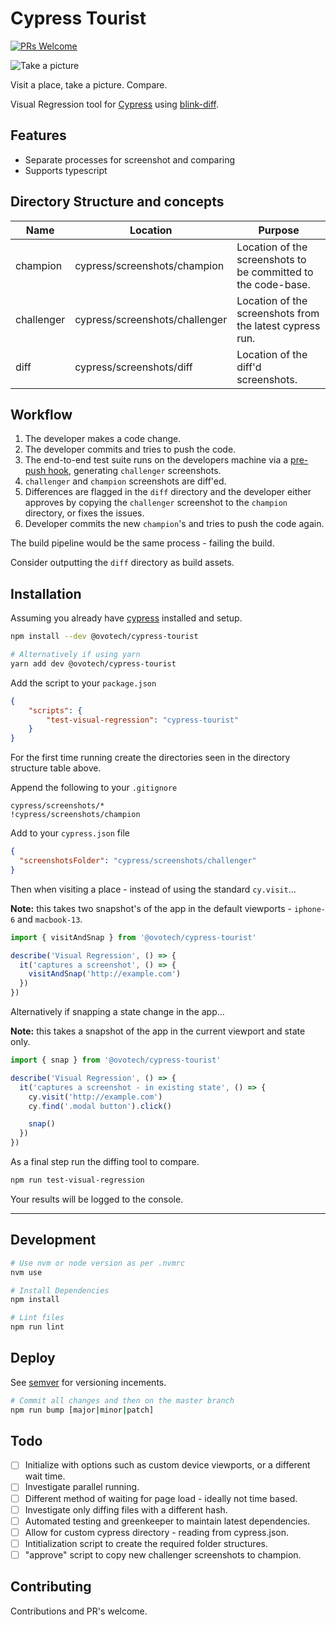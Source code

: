 # Cypress Tourist

[![PRs Welcome](https://img.shields.io/badge/PRs-welcome-brightgreen.svg?style=flat-square)](http://makeapullrequest.com)

![Take a picture](https://media.giphy.com/media/j5E9vHJSjBcDTXe4E4/source.gif)

Visit a place, take a picture. Compare.

Visual Regression tool for [Cypress] using [blink-diff].

## Features

- Separate processes for screenshot and comparing
- Supports typescript

## Directory Structure and concepts

Name | Location | Purpose
--- | --- | ---
champion | cypress/screenshots/champion | Location of the screenshots to be committed to the code-base.
challenger | cypress/screenshots/challenger | Location of the screenshots from the latest cypress run.
diff | cypress/screenshots/diff | Location of the diff'd screenshots.

## Workflow

1. The developer makes a code change.
1. The developer commits and tries to push the code.
1. The end-to-end test suite runs on the developers machine via a [pre-push hook], generating `challenger` screenshots.
1. `challenger` and `champion` screenshots are diff'ed.
1. Differences are flagged in the `diff` directory and the developer either approves by copying the `challenger` screenshot to the `champion` directory, or fixes the issues.
1. Developer commits the new `champion`'s and tries to push the code again.

The build pipeline would be the same process - failing the build.

Consider outputting the `diff` directory as build assets.

## Installation

Assuming you already have [cypress] installed and setup. 

```sh
npm install --dev @ovotech/cypress-tourist

# Alternatively if using yarn
yarn add dev @ovotech/cypress-tourist
```

Add the script to your `package.json`

```json
{
    "scripts": {
        "test-visual-regression": "cypress-tourist"
    }
}
```

For the first time running create the directories seen in the directory structure table above.

Append the following to your `.gitignore`

```
cypress/screenshots/*
!cypress/screenshots/champion
```

Add to your `cypress.json` file

```json
{
  "screenshotsFolder": "cypress/screenshots/challenger"
}
```

Then when visiting a place - instead of using the standard `cy.visit`...

**Note:** this takes two snapshot's of the app in the default viewports - `iphone-6` and `macbook-13`.

```js
import { visitAndSnap } from '@ovotech/cypress-tourist'

describe('Visual Regression', () => {
  it('captures a screenshot', () => {
    visitAndSnap('http://example.com')
  })
})
```

Alternatively if snapping a state change in the app...

**Note:** this takes a snapshot of the app in the current viewport and state only.

```js
import { snap } from '@ovotech/cypress-tourist'

describe('Visual Regression', () => {
  it('captures a screenshot - in existing state', () => {
    cy.visit('http://example.com')
    cy.find('.modal button').click()

    snap()
  })
})
```

As a final step run the diffing tool to compare.

```sh
npm run test-visual-regression
```

Your results will be logged to the console.

---

## Development

```sh
# Use nvm or node version as per .nvmrc
nvm use

# Install Dependencies
npm install

# Lint files
npm run lint
```

## Deploy

See [semver] for versioning incements.

```sh
# Commit all changes and then on the master branch
npm run bump [major|minor|patch]
```

## Todo

- [ ] Initialize with options such as custom device viewports, or a different wait time.
- [ ] Investigate parallel running.
- [ ] Different method of waiting for page load - ideally not time based.
- [ ] Investigate only diffing files with a different hash.
- [ ] Automated testing and greenkeeper to maintain latest dependencies.
- [ ] Allow for custom cypress directory - reading from cypress.json.
- [ ] Intitialization script to create the required folder structures.
- [ ] "approve" script to copy new challenger screenshots to champion.

## Contributing

Contributions and PR's welcome.

<!-- MARKDOWN REFERENCES -->

[blink-diff]: https://github.com/yahoo/blink-diff
[cypress]: https://www.cypress.io/
[pre-push hook]: https://github.com/typicode/husky
[semver]: https://semver.org/